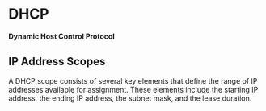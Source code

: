 # DHCP
**Dynamic Host Control Protocol**
## IP Address Scopes
A DHCP scope consists of several key elements that define the range of IP addresses available for assignment. 
These elements include the starting IP address, the ending IP address, the subnet mask, and the lease duration.
